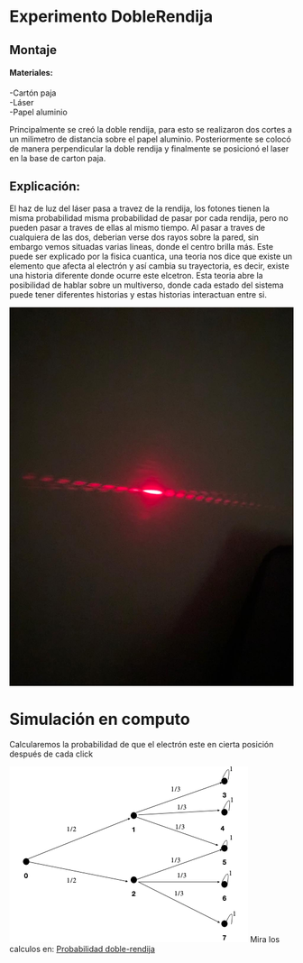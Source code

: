 # Experimento DobleRendija
## Montaje
#### Materiales:
-Cartón paja  
-Láser  
-Papel aluminio  

Principalmente se creó la doble rendija, para esto se realizaron dos cortes a un milimetro de distancia sobre el papel aluminio. Posteriormente se colocó de manera perpendicular la doble rendija y finalmente se posicionó el laser en la base de carton paja.

## Explicación:
El haz de luz del láser pasa a travez de la rendija, los fotones tienen la misma probabilidad misma probabilidad de pasar por cada rendija, pero no pueden pasar a traves de ellas al mismo tiempo.
Al pasar a traves de cualquiera de las dos, deberian verse dos rayos sobre la pared, sin embargo vemos situadas varias lineas, donde el centro brilla más. Este puede ser explicado por la fisica cuantica, una teoria nos dice que existe un elemento que afecta al electrón y así cambia su trayectoria, es decir, existe una historia diferente donde ocurre este elcetron. Esta teoria abre la posibilidad de hablar sobre un multiverso, donde cada estado del sistema puede tener diferentes historias y estas historias interactuan entre si.

![WhatsApp Image 2024-03-04 at 1.53.06 PM.jpeg](https://github.com/JeimyYaya/Experimento-Doble-Rendija/blob/7483d6d0a7eaf204f170d7d9771eae290198302f/WhatsApp%20Image%202024-03-04%20at%201.53.06%20PM.jpeg)

# Simulación en computo
Calcularemos la probabilidad de que el electrón este en cierta posición después de cada click

![doblerendija](https://github.com/JeimyYaya/Experimento-Doble-Rendija/blob/a66abde0b6dc916cfd0c4ebe2347fefaf07807a9/imagen_2024-03-05_234851113.png)
Mira los calculos en: [Probabilidad doble-rendija](https://github.com/JeimyYaya/Experimento-Doble-Rendija/blob/432a663f684bad93686a519df26322a84ec8db17/probabilidadDeCadaParticula.py)


